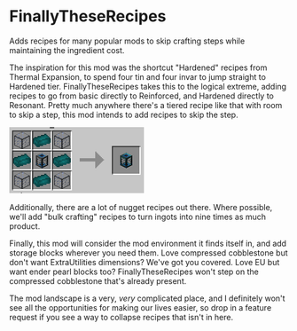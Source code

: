 # FinallyTheseRecipes
Adds recipes for many popular mods to skip crafting steps while maintaining the
ingredient cost.


The inspiration for this mod was the shortcut "Hardened" recipes from Thermal
Expansion, to spend four tin and four invar to jump straight to Hardened tier.
FinallyTheseRecipes takes this to the logical extreme, adding recipes to go from
basic directly to Reinforced, and Hardened directly to Resonant. Pretty much
anywhere there's a tiered recipe like that with room to skip a step, this mod
intends to add recipes to skip the step.

![Hardened directly to Resonant](/doc/hardened_to_resonant.png)

Additionally, there are a lot of nugget recipes out there. Where possible, we'll
add "bulk crafting" recipes to turn ingots into nine times as much product.


Finally, this mod will consider the mod environment it finds itself in, and add
storage blocks wherever you need them. Love compressed cobblestone but don't want
ExtraUtilities dimensions? We've got you covered. Love EU but want ender pearl
blocks too? FinallyTheseRecipes won't step on the compressed cobblestone that's
already present.


The mod landscape is a very, *very* complicated place, and I definitely won't see
all the opportunities for making our lives easier, so drop in a feature request
if you see a way to collapse recipes that isn't in here.
